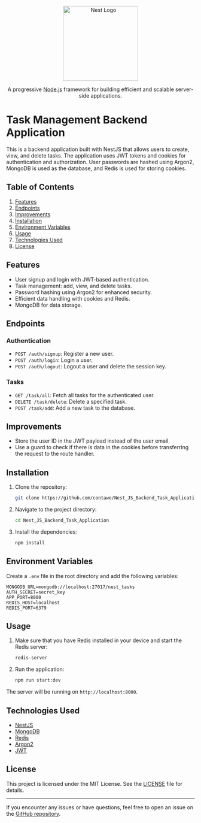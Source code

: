 <p align="center">
  <a href="http://nestjs.com/" target="blank"><img src="https://nestjs.com/img/logo-small.svg" width="200" alt="Nest Logo" /></a>
</p>

[circleci-image]: https://img.shields.io/circleci/build/github/nestjs/nest/master?token=abc123def456
[circleci-url]: https://circleci.com/gh/nestjs/nest

  <p align="center">A progressive <a href="http://nodejs.org" target="_blank">Node.js</a> framework for building efficient and scalable server-side applications.</p>
    <p align="center">

# Task Management Backend Application

This is a backend application built with NestJS that allows users to create, view, and delete tasks. The application uses JWT tokens and cookies for authentication and authorization. User passwords are hashed using Argon2, MongoDB is used as the database, and Redis is used for storing cookies.

## Table of Contents
1. [Features](#features)
2. [Endpoints](#endpoints)
3. [Improvements](#improvements)
4. [Installation](#installation)
5. [Environment Variables](#environment-variables)
6. [Usage](#usage)
7. [Technologies Used](#technologies-used)
8. [License](#license)

## Features
- User signup and login with JWT-based authentication.
- Task management: add, view, and delete tasks.
- Password hashing using Argon2 for enhanced security.
- Efficient data handling with cookies and Redis.
- MongoDB for data storage.

## Endpoints
### Authentication
- `POST /auth/signup`: Register a new user.
- `POST /auth/login`: Login a user.
- `POST /auth/logout`: Logout a user and delete the session key.

### Tasks
- `GET /task/all`: Fetch all tasks for the authenticated user.
- `DELETE /task/delete`: Delete a specified task.
- `POST /task/add`: Add a new task to the database.

## Improvements
- Store the user ID in the JWT payload instead of the user email.
- Use a guard to check if there is data in the cookies before transferring the request to the route handler.

## Installation
1. Clone the repository:
   ```bash
   git clone https://github.com/contawo/Nest_JS_Backend_Task_Application
   ```
2. Navigate to the project directory:
   ```bash
   cd Nest_JS_Backend_Task_Application
   ```
3. Install the dependencies:
   ```bash
   npm install
   ```

## Environment Variables
Create a `.env` file in the root directory and add the following variables:
```env
MONGODB_URL=mongodb://localhost:27017/nest_tasks
AUTH_SECRET=secret_key
APP_PORT=8000
REDIS_HOST=localhost
REDIS_PORT=6379
```

## Usage
1. Make sure that you have Redis installed in your device and start the Redis server:
   ```bash
   redis-server
   ```
2. Run the application:
   ```bash
   npm run start:dev
   ```

The server will be running on `http://localhost:8000`.

## Technologies Used
- [NestJS](https://nestjs.com/)
- [MongoDB](https://www.mongodb.com/)
- [Redis](https://redis.io/)
- [Argon2](https://www.npmjs.com/package/argon2)
- [JWT](https://jwt.io/)

## License
This project is licensed under the MIT License. See the [LICENSE](LICENSE) file for details.

---

If you encounter any issues or have questions, feel free to open an issue on the [GitHub repository](https://github.com/contawo/Nest_JS_Backend_Task_Application).
